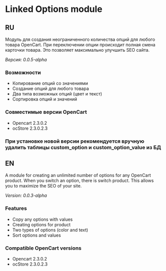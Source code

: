 # Linked Options module
## RU
Модуль для создания неограниченного количества опций для любого товара OpenCart.
При переключении опции происходит полная смена карточки товара. Это позволяет максимально улучшить SEO сайта.

_Версия: 0.0.5-alpha_
### Возможности

* Копирование опций со значениями
* Создание опций для любого товара
* Два типа возможных опций (цвет и текст)
* Сортировка опций и значений

### Совместимые версии OpenCart
* Opencart 2.3.0.2
* ocStore 2.3.0.2.3

### При установке новой версии рекомендуется вручную удалить таблицы custom_option и custom_option_value из БД
## EN
A module for creating an unlimited number of options for any OpenCart product.
When you switch an option, there is switch product. This allows you to maximize the SEO of your site.

_Version: 0.0.3-alpha_
### Features

* Copy any options with values
* Creating options for product
* Two types of options (color and text)
* Sort options and values

### Compatible OpenCart versions
* Opencart 2.3.0.2
* ocStore 2.3.0.2.3